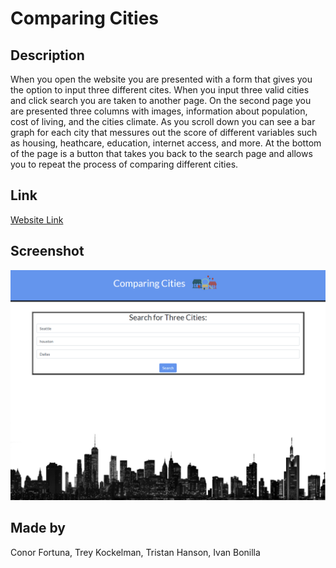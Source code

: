 # Comparing Cities

## Description

When you open the website you are presented with a form that gives you the option to input three different cites. When you input three valid cities and click search you are taken to another page. On the second page you are presented three columns with images, information about population, cost of living, and the cities climate. As you scroll down you can see a bar graph for each city that messures out the score of different variables such as housing, heathcare, education, internet access, and more. At the bottom of the page is a button that takes you back to the search page and allows you to repeat the process of comparing different cities. 

## Link 

<a href='https://ivabon.github.io/01-group-project/'>Website Link</a>

## Screenshot 

![Screenshot of website](images/ivabon.github.io_01-group-project_.png)

## Made by

Conor Fortuna, Trey Kockelman, Tristan Hanson, Ivan Bonilla





